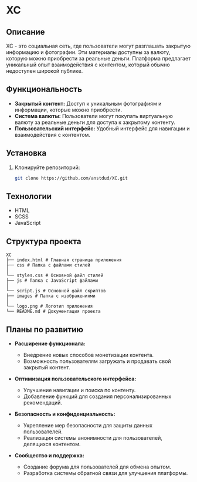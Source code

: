 # XC

## Описание

XC - это социальная сеть, где пользователи могут разглашать закрытую информацию и фотографии. Эти материалы доступны за валюту, которую можно приобрести за реальные деньги. Платформа предлагает уникальный опыт взаимодействия с контентом, который обычно недоступен широкой публике.

## Функциональность

- **Закрытый контент:** Доступ к уникальным фотографиям и информации, которые можно приобрести.
- **Система валюты:** Пользователи могут покупать виртуальную валюту за реальные деньги для доступа к закрытому контенту.
- **Пользовательский интерфейс:** Удобный интерфейс для навигации и взаимодействия с контентом.

## Установка

1. Клонируйте репозиторий:
   ```bash
   git clone https://github.com/anstdud/XC.git

## Технологии

- HTML
- SCSS
- JavaScript

## Структура проекта
```
XC
├── index.html # Главная страница приложения 
├── css # Папка с файлами стилей 
│ 
└── styles.css # Основной файл стилей 
├── js # Папка с JavaScript файлами 
│ 
└── script.js # Основной файл скриптов 
├── images # Папка с изображениями 
│ 
└── logo.png # Логотип приложения 
└── README.md # Документация проекта
```

## Планы по развитию

- **Расширение функционала:**
  - Внедрение новых способов монетизации контента.
  - Возможность пользователям загружать и продавать свой закрытый контент.
  
- **Оптимизация пользовательского интерфейса:**
  - Улучшение навигации и поиска по контенту.
  - Добавление функций для создания персонализированных рекомендаций.

- **Безопасность и конфиденциальность:**
  - Укрепление мер безопасности для защиты данных пользователей.
  - Реализация системы анонимности для пользователей, делящихся контентом.

- **Сообщество и поддержка:**
  - Создание форума для пользователей для обмена опытом.
  - Разработка системы обратной связи для улучшения платформы.
